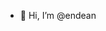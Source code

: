 - 👋 Hi, I’m @endean

<!---
endean/endean is a ✨ special ✨ repository because its `README.md` (this file) appears on your GitHub profile.
You can click the Preview link to take a look at your changes.
--->
